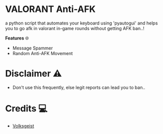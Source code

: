 # VALORANT Anti-AFK

a python script that automates your keyboard using 'pyautogui' and helps you to go afk in valorant in-game rounds without getting AFK ban..!

**Features** 🌐
- Message Spammer
- Random Anti-AFK Movement

# Disclaimer ⚠️
- Don't use this frequently, else legit reports can lead you to ban..

# Credits 💻
- [Volksgeist](https://github.com/volksgeistt)

